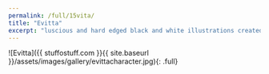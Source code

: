 ```yaml
---
permalink: /full/15vita/
title: "Evitta"
excerpt: "luscious and hard edged black and white illustrations created using PaintTool SAI and Photoshop."
---
```


![Evitta]({{ stuffostuff.com }}{{ site.baseurl }}/assets/images/gallery/evittacharacter.jpg){: .full}
